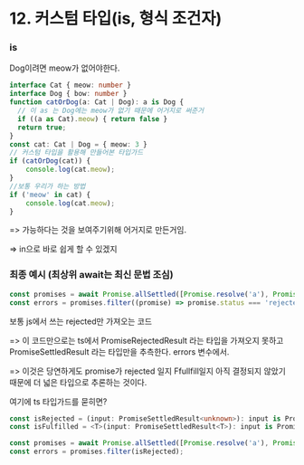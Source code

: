 # 12. 커스텀 타입(is, 형식 조건자)

### is

Dog이려면 meow가 없어야한다.

```typescript
interface Cat { meow: number }
interface Dog { bow: number }
function catOrDog(a: Cat | Dog): a is Dog {
  // 이 as 는 Dog에는 meow가 없기 때문에 어거지로 써준거
  if ((a as Cat).meow) { return false }
  return true;
}
const cat: Cat | Dog = { meow: 3 }
// 커스텀 타입을 활용해 만들어본 타입가드
if (catOrDog(cat)) {
    console.log(cat.meow);
}
//보통 우리가 하는 방법
if ('meow' in cat) {
    console.log(cat.meow);
}
```

\=> 가능하다는 것을 보여주기위해 어거지로 만든거임.

\=> in으로 바로 쉽게 할 수 있겠지



### 최종 예시 (최상위 await는 최신 문법 조심)

```typescript
const promises = await Promise.allSettled([Promise.resolve('a'), Promise.resolve('b')]);
const errors = promises.filter((promise) => promise.status === 'rejected');
```

보통  js에서 쓰는 rejected만 가져오는 코드

\=> 이 코드만으로는 ts에서 PromiseRejectedResult 라는 타입을 가져오지 못하고 PromiseSettledResult 라는 타입만을 추측한다. errors 변수에서.

\=> 이것은 당연하게도 promise가 rejected 일지 Ffullfill일지 아직 결정되지 않았기 때문에 더 넓은 타입으로 추론하는 것이다.



여기에 ts 타입가드를 묻히면?

```typescript
const isRejected = (input: PromiseSettledResult<unknown>): input is PromiseRejectedResult => input.status === 'rejected';
const isFulfilled = <T>(input: PromiseSettledResult<T>): input is PromiseFulfilledResult<T> => input.status === 'fulfilled';

const promises = await Promise.allSettled([Promise.resolve('a'), Promise.resolve('b')]);
const errors = promises.filter(isRejected);
```
